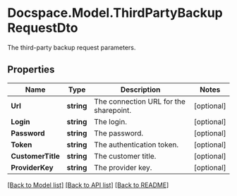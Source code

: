 # Docspace.Model.ThirdPartyBackupRequestDto
The third-party backup request parameters.

## Properties

Name | Type | Description | Notes
------------ | ------------- | ------------- | -------------
**Url** | **string** | The connection URL for the sharepoint. | [optional] 
**Login** | **string** | The login. | [optional] 
**Password** | **string** | The password. | [optional] 
**Token** | **string** | The authentication token. | [optional] 
**CustomerTitle** | **string** | The customer title. | [optional] 
**ProviderKey** | **string** | The provider key. | [optional] 

[[Back to Model list]](../README.md#documentation-for-models) [[Back to API list]](../README.md#documentation-for-api-endpoints) [[Back to README]](../README.md)

